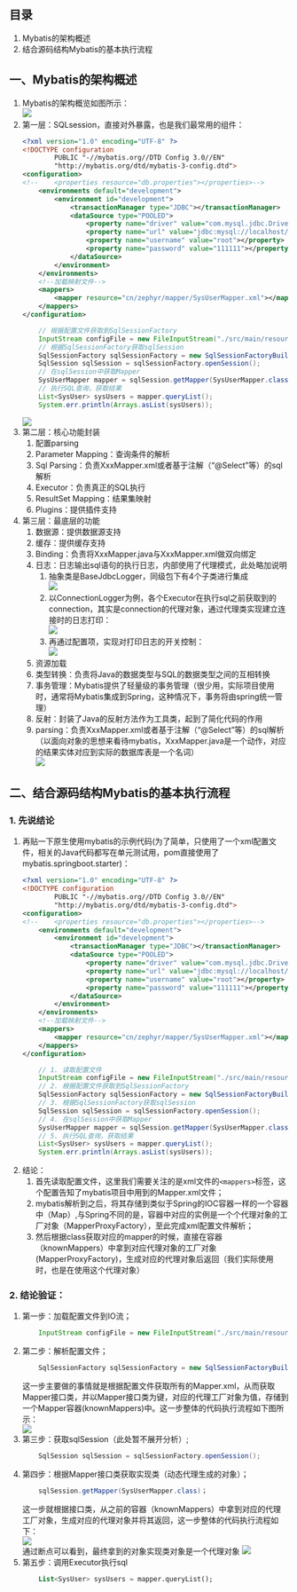 ## 目录
1. Mybatis的架构概述
1. 结合源码结构Mybatis的基本执行流程

## 一、Mybatis的架构概述
1. Mybatis的架构概览如图所示：  
    ![](images/0303.png)
1. 第一层：SQLsession，直接对外暴露，也是我们最常用的组件：
    ``` xml
    <?xml version="1.0" encoding="UTF-8" ?>
    <!DOCTYPE configuration
            PUBLIC "-//mybatis.org//DTD Config 3.0//EN"
            "http://mybatis.org/dtd/mybatis-3-config.dtd">
    <configuration>
    <!--    <properties resource="db.properties"></properties>-->
        <environments default="development">
            <environment id="development">
                <transactionManager type="JDBC"></transactionManager>
                <dataSource type="POOLED">
                    <property name="driver" value="com.mysql.jdbc.Driver"></property>
                    <property name="url" value="jdbc:mysql://localhost/mybatis_test"></property>
                    <property name="username" value="root"></property>
                    <property name="password" value="111111"></property>
                </dataSource>
            </environment>
        </environments>
        <!--加载映射文件-->
        <mappers>
            <mapper resource="cn/zephyr/mapper/SysUserMapper.xml"></mapper>
        </mappers>
    </configuration>
    ```
    ``` java
        // 根据配置文件获取到SqlSessionFactory
        InputStream configFile = new FileInputStream("./src/main/resources/mybatis-conf.xml");
        // 根据SqlSessionFactory获取sqlSession
        SqlSessionFactory sqlSessionFactory = new SqlSessionFactoryBuilder().build(configFile);
        SqlSession sqlSession = sqlSessionFactory.openSession();
        // 在sqlSession中获取Mapper
        SysUserMapper mapper = sqlSession.getMapper(SysUserMapper.class);
        // 执行SQL查询，获取结果
        List<SysUser> sysUsers = mapper.queryList();
        System.err.println(Arrays.asList(sysUsers));
    ```  
    ![](images/0308.png)
1. 第二层：核心功能封装
    1. 配置parsing
    1. Parameter Mapping：查询条件的解析
    1. Sql Parsing：负责XxxMapper.xml或者基于注解（“@Select”等）的sql解析
    1. Executor：负责真正的SQL执行
    1. ResultSet Mapping：结果集映射
    1. Plugins：提供插件支持
1. 第三层：最底层的功能
    1. 数据源：提供数据源支持
    1. 缓存：提供缓存支持
    1. Binding：负责将XxxMapper.java与XxxMapper.xml做双向绑定
    1. 日志：日志输出sql语句的执行日志，内部使用了代理模式，此处略加说明
        1. 抽象类是BaseJdbcLogger，同级包下有4个子类进行集成  
            ![](images/0301.png)
        1. 以ConnectionLogger为例，各个Executor在执行sql之前获取到的connection，其实是connection的代理对象，通过代理类实现建立连接时的日志打印：     
            ![](images/0306.png)  
        1. 再通过配置项，实现对打印日志的开关控制：  
            ![](images/0305.png)
    1. 资源加载
    1. 类型转换：负责将Java的数据类型与SQL的数据类型之间的互相转换
    1. 事务管理：Mybatis提供了轻量级的事务管理（很少用，实际项目使用时，通常将Mybatis集成到Spring，这种情况下，事务将由spring统一管理）
    1. 反射：封装了Java的反射方法作为工具类，起到了简化代码的作用  
    1. parsing：负责XxxMapper.xml或者基于注解（“@Select”等）的sql解析（以面向对象的思想来看待mybatis，XxxMapper.java是一个动作，对应的结果实体对应到实际的数据库表是一个名词）  
        ![](images/0302.png)


## 二、结合源码结构Mybatis的基本执行流程
### 1. 先说结论
1. 再贴一下原生使用mybatis的示例代码(为了简单，只使用了一个xml配置文件，相关的Java代码都写在单元测试用，pom直接使用了mybatis.springboot.starter)：
    ``` xml
    <?xml version="1.0" encoding="UTF-8" ?>
    <!DOCTYPE configuration
            PUBLIC "-//mybatis.org//DTD Config 3.0//EN"
            "http://mybatis.org/dtd/mybatis-3-config.dtd">
    <configuration>
    <!--    <properties resource="db.properties"></properties>-->
        <environments default="development">
            <environment id="development">
                <transactionManager type="JDBC"></transactionManager>
                <dataSource type="POOLED">
                    <property name="driver" value="com.mysql.jdbc.Driver"></property>
                    <property name="url" value="jdbc:mysql://localhost/mybatis_test"></property>
                    <property name="username" value="root"></property>
                    <property name="password" value="111111"></property>
                </dataSource>
            </environment>
        </environments>
        <!--加载映射文件-->
        <mappers>
            <mapper resource="cn/zephyr/mapper/SysUserMapper.xml"></mapper>
        </mappers>
    </configuration>
    ```  
    ``` java
        // 1. 读取配置文件
        InputStream configFile = new FileInputStream("./src/main/resources/mybatis-conf.xml");
        // 2. 根据配置文件获取到SqlSessionFactory
        SqlSessionFactory sqlSessionFactory = new SqlSessionFactoryBuilder().build(configFile);
        // 3. 根据SqlSessionFactory获取sqlSession
        SqlSession sqlSession = sqlSessionFactory.openSession();
        // 4. 在sqlSession中获取Mapper
        SysUserMapper mapper = sqlSession.getMapper(SysUserMapper.class);
        // 5. 执行SQL查询，获取结果
        List<SysUser> sysUsers = mapper.queryList();
        System.err.println(Arrays.asList(sysUsers));
    ``` 
1. 结论：  
    1. 首先读取配置文件，这里我们需要关注的是xml文件的```<mappers>```标签，这个配置告知了mybatis项目中用到的Mapper.xml文件；
    1. mybatis解析到之后，将其存储到类似于Spring的IOC容器一样的一个容器中（Map）,与Spring不同的是，容器中对应的实例是一个个代理对象的工厂对象（MapperProxyFactory），至此完成xml配置文件解析；
    1. 然后根据class获取对应的mapper的时候，直接在容器（knownMappers）中拿到对应代理对象的工厂对象(MapperProxyFactory)，生成对应的代理对象后返回（我们实际使用时，也是在使用这个代理对象）
### 2. 结论验证：
1. 第一步：加载配置文件到IO流；  
    ``` java
        InputStream configFile = new FileInputStream("./src/main/resources/mybatis-conf.xml");
    ```
1. 第二步：解析配置文件；  
    ``` java
        SqlSessionFactory sqlSessionFactory = new SqlSessionFactoryBuilder().build(configFile);
    ```    
    这一步主要做的事情就是根据配置文件获取所有的Mapper.xml，从而获取Mapper接口类，并以Mapper接口类为键，对应的代理工厂对象为值，存储到一个Mapper容器(knownMappers)中。这一步整体的代码执行流程如下图所示：  
        ![](images/0310.png)
1. 第三步：获取sqlSession（此处暂不展开分析）;  
    ``` java
        SqlSession sqlSession = sqlSessionFactory.openSession();
    ```
1. 第四步：根据Mapper接口类获取实现类（动态代理生成的对象）；  
    ``` java 
        sqlSession.getMapper(SysUserMapper.class)；
    ```  
    这一步就根据接口类，从之前的容器（knownMappers）中拿到对应的代理工厂对象，生成对应的代理对象并将其返回，这一步整体的代码执行流程如下：  
    ![](images/0307.png)  
    通过断点可以看到，最终拿到的对象实现类对象是一个代理对象
    ![](images/0309.png)  
1. 第五步：调用Executor执行sql
    ``` sql
        List<SysUser> sysUsers = mapper.queryList();
    ```


